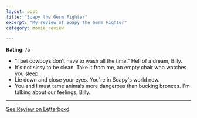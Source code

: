 ```yaml
---
layout: post
title: "Soapy the Germ Fighter"
excerpt: "My review of Soapy the Germ Fighter"
category: movie_review

---
```


**Rating:** /5

* "I bet cowboys don't have to wash all the time." Hell of a dream, Billy.
* It's not sissy to be clean. Take it from me, an empty chair who watches you sleep.
* Lie down and close your eyes. You're in Soapy's world now.
* You and I must tame animals more dangerous than bucking broncos. I'm talking about our feelings, Billy.


<hr>

[See Review on Letterboxd](https://boxd.it/8YLR65)
